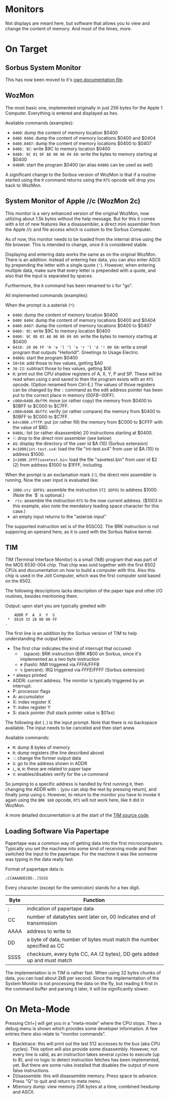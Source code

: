 Monitors
========

Not displays are meant here, but software that allows you to view and change
the content of memory. And most of the times, more.

On Target
=========

Sorbus System Monitor
---------------------

This has now been moved to it's [own documentation file](sysmon.md).

WozMon
------

The most basic one, implemented originally in just 256 bytes for the Apple 1
Computer. Everything is entered and displayed as hex.

Available commands (examples):

- `0400`: dump the content of memory location $0400
- `0400 0404`: dump the content of memory locations $0400 and $0404
- `0400.0407`: dump the content of memory locations $0400 to $0407
- `0400: 9C`: write $9C to memory location $0400
- `0400: 9C 01 DF A0 00 00 09 60`: write the bytes to memory starting at $0400
- `0400R`: start the program $0400 (an alias `0400G` can be used as well)

A significant change to the Sorbus version of WozMon is that if a routine
started using the `R` command returns using the `RTS` opcode will drop you
back to WozMon.


System Monitor of Apple //c (WozMon 2c)
---------------------------------------

This monitor is a very enhanced version of the original WozMon, now
utilizing about 1.5k bytes without the help message. But for this it
comes with a lot of new features like a disassembler, a direct mini
assembler from the Apple //c and file access which is custom to the
Sorbus Computer.

As of now, this monitor needs to be loaded from the internal drive
using the file browser. This is intended to change, once it is
considered stable.

Displaying and entering data works the same as on the original WozMon.
There is an addition: instead of entering hex data, you can also enter
ASCII by prepending the letter with a single quote (`'`). However, when
entering multiple data, make sure that every letter is prepended with a
quote, and also that the input is separated by spaces.

Furthermore, the `R` command has been renamed to `G` for "go".

All implemented commands (examples):

When the prompt is a asterisk (`*`):

- `0400`: dump the content of memory location $0400
- `0400 0404`: dump the content of memory locations $0400 and $0404
- `0400.0407`: dump the content of memory locations $0400 to $0407
- `0400: 9C`: write $9C to memory location $0400
- `0400: 9C 0D 03 A0 00 00 09 60`: write the bytes to memory starting at $0400
- `0410: 20 06 FF 'H 'e 'l 'l 'o 'r 'l 'd '! 00 60`:
   write a small program that outputs "Hellorld!". Greetings to Usage Electric.
- `0400G`: start the program $0400
- `50+50`: add those to hex values, getting $A0
- `30-22`: subtract those to hex values, getting $0E
- `R`: print out the CPU shadow registers of A, X, Y, P and SP. These will
   be read when using `G` and saved to then the program exists with an `RTS`
   opcode. (Option renamed from Ctrl-E.) The values of those registers can
   be changed by the `:` command as the edit address pointer has been put to
   the correct place in memory ($00FB-$00FF).
- `c000<0400.0bffM`: move (or rather copy) the memory from $0400 to $0BFF to
   $C000 to $C7FF.
- `c000<0400.0bffV`: verify (or rather compare) the memory from $0400 to
   $0BFF to $C000 to $C7FF.
- `bd<c000.cfffP`: put (or rather fill) the memory from $C000 to $CFFF with
   the value of $BD.
- `0400L`: list (or rather disassemble) 20 instructions starting at $0400.
- `!`: drop to the direct mini assembler (see below)
- `A$`: display the directory of the user id $A (10) (Sorbus extension)
- `A<1000{int-test.sx4`: load the file "int-test.sx4" from user id $A (10)
   to address $1000.
- `2<1000.1FFF}savetest.bin`: load the file "savetest.bin" from user id $2
   (2) from address $1000 to $1FFF, including.

When the prompt is an exclamation mark (`!`), the direct mini assembler is
running. Now the user input is evaluated like:

- `1000:stz $DF01`: assemble the instruction `STZ $DF01` to address $1000.
   (Note the `$` is optional.)
- ` rts`: assemble the instruction `RTS` to the now current address.
   ($1003 in this example, also note the mendatory leading space character
   for this case.)
- an empty input returns to the "asterisk input"

The supported instruction set is of the 65SC02. The BRK instruction is not
supporing an operand here, as it is used with the Sorbus Native kernel.


TIM
---

TIM (Terminal Interface Monitor) is a small (1kB) program that was part of the
MOS 6530-004 chip. That chip was sold together with the first 6502 CPUs and
documentation on how to build a computer with this. Also this chip is used in
the Jolt Computer, which was the first computer sold based on the 6502.

The following descriptions lacks description of the paper tape and other I/O
routines, besides mentioning them.

Output: upon start you are typically greeted with
```
    ADDR P  A  X  Y  S 
 *  E619 33 28 00 00 FF
.
```
The first line is an addition by the Sorbus version of TIM to help
understanding the output below:

- The first char indicates the kind of interrupt that occured:
  - ` ` (space): BRK instruction (BRK #$00 on Sorbus, since it's implemented
    as a two byte instruction
  - `#` (hash): NMI triggered via $FFFA/$FFFB
  - `%` (percent): IRQ triggered via $FFFE/$FFFF (Sorbus extension)
- `*` always printed
- ADDR: current address. The monitor is typically triggered by an interrupt.
- P: processor flags
- A: accumulator
- X: index register X
- Y: index register Y
- S: stack pointer (full stack pointer value is $01xx)

The following dot (`.`) is the input prompt. Note that there is no backspace
available. The input needs to be canceled and then start anew.

Available commands:

- `M`: dump 8 bytes of memory
- `R`: dump registers (the line described above)
- `:`: change the former output data
- `G`: go to the address shown in ADDR
- `L`, `W`, `H`: these are related to paper tape
- `V`: enables/disables verify for the `LH` command

So jumping to a specific address is handled by first running `R`, then changing
the ADDR with `:` (you can skip the rest by pressing return), and finally jump
using `G`. However, to return to the monitor you have to invoke it again using
the `BRK $00` opcode, `RTS` will not work here, like it did in WozMon.

A more detailed documentation is at the start of the
[TIM source code](../src/65c02/jam/rom/tim.s).


Loading Software Via Papertape
------------------------------

Papertape was a common way of getting data into the first microcomputers.
Typically you set the machine into some kind of receiving mode and then
switched the input to the papertape. For the machine it was like someone
was typing in the data really fast.

Format of papertape data is:
```
;CCAAAADD[DD..]SSSS
```
Every character (except for the semicolon) stands for a hex digit.

| Byte | Function                                                               |
| ---- | ---------------------------------------------------------------------- |
| ;    | indication of papertape data                                           |
| CC   | number of databytes sent later on, 00 indicates end of transmission    |
| AAAA | address to write to                                                    |
| DD   | a byte of data, number of bytes must match the number specified as CC  |
| SSSS | checksum, every byte CC, AA (2 bytes), DD gets added up and must match |

The implementation is in TIM is rather fast. When using 32 bytes chunks
of data, you can load about 2kB per second. Since the implementation of
the System Monitor is not processing the data on the fly, but reading it
first in the command buffer and parsing it later, it will be significantly
slower.


On Meta-Mode
============

Pressing Ctrl+] will get you in a "meta-mode" where the CPU stops. Then
a debug menu is shown which provides some developer information. A few
entries there also relate to "monitor commands".

- B)acktrace: this will print out the last 512 accesses to the bus (aka
  CPU cycles). This option will also provide some disassembly. However,
  not every line is valid, as an instruction takes several cycles to
  execute (up to 8), and no logic to detect instruction fetches has been
  implemented, yet. But there are some rules installed that disables
  the output of more false instructions.
- D)isassemble: this will disassemble memory. Press space to advance.
  Press "Q" to quit and return to meta menu.
- M)emory dump: view memory 256 bytes at a time, combined hexdump and
  ASCII.
